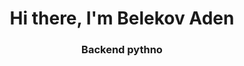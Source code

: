 <div id="header" align="center">
	<h1>Hi there, I'm Belekov Aden</h1>
	<h3>Backend pythno</h3>
</div>
